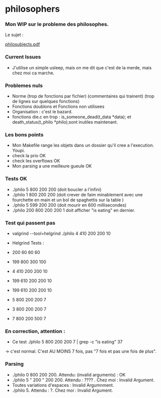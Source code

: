 # philosophers

### Mon WIP sur le probleme des philosophes.

Le sujet :

[philosubjects.pdf](https://github.com/leitn/philosophers/files/12674668/philosubjects.pdf)

### Current Issues
- J'utilise un simple usleep, mais on me dit que c'est de la merde, mais chez moi ca marche.

### Problemes nuls
- Norme (trop de fonctions par fichier) (commentaires qui trainent) (trop de lignes sur quelques fonctions)
- Fonctions doublons et Fonctions non utilisees
- Organisation : c'est le bazard.
- fonctions die.c en trop :  is_someone_dead(t_data *data); et death_status(t_philo *philo);sont inutiles maintenant.

### Les bons points
- Mon Makefile range les objets dans un dossier qu'il cree a l'execution. Youpi.
- check la prio OK
- check les overflows OK
- Mon parsing a une meilleure gueule OK

### Tests OK
- ./philo 5 800 200 200 (doit boucler a l'infini)
- ./philo 1 800 200 200 (doit crever de faim minablement avec une fourchette en main et un bol de spaghettis sur la table )
- ./philo 5 599 200 200 (doit mourir en 600 millisecondes)
- ./philo 200 800 200 200 1 doit afficher "is eating" en dernier.

### Test qui passent pas
- valgrind --tool=helgrind ./philo 4 410 200 200 10
- Helgrind Tests :
- 200 60 60 60
- 199 800 300 100
- 4 410 200 200 10
- 199 610 200 200 10
- 199 610 200 200 10

- 5 800 200 200 7
- 3 800 200 200 7
- 7 800 200 500 7

### En correction, attention :
- Ce test
./philo 5 800 200 200 7 | grep -c "is eating"
37

-> c'est normal. C'est AU MOINS 7 fois, pas "7 fois et pas une fois de plus".

### Parsing
- ./philo 0 800 200 200. Attendu: (invalid arguments) : OK
- ./philo 5 "   200    " 200 200. Attendu : ???? . Chez moi : Invalid Argument.
- Toutes variations d'espaces : Invalid Argumnment.
- ./philo 5. Attendu : ?. Chez moi : Invalid Argument.

